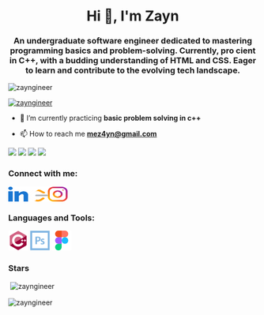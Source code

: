 <h1 align="center">Hi 👋, I'm Zayn</h1>
<h3 align="center">An undergraduate software engineer dedicated to mastering programming basics and problem-solving. Currently, pro cient in C++, with a budding understanding of HTML and CSS. Eager to learn and contribute to the evolving tech landscape.</h3>
<p align="left"> <img src="https://komarev.com/ghpvc/?username=zayngineer&label=Profile%20views&color=0e75b6&style=flat" alt="zayngineer" /> </p>

<p align="left"> <a href="https://github.com/ryo-ma/github-profile-trophy"><img src="https://github-profile-trophy.vercel.app/?username=zayngineer&theme=" alt="zayngineer" /></a> </p>

- 🌱 I’m currently practicing **basic problem solving in c++**

- 📫 How to reach me **mez4yn@gmail.com**

<div> <a href="https://www.linkedin.com/in/zayngineer" target="_blank"><img src="https://img.shields.io/badge/LinkedIn-0077B5?style=for-the-badge&logo=linkedin&logoColor=white" target="_blank"></a>
<a href="https://github.com/zayngineer" target="_blank"><img src="https://img.shields.io/badge/GitHub-100000?style=for-the-badge&logo=github&logoColor=white" target="_blank"></a>
<a href="https://instagram.com/zayngineer" target="_blank"><img src="https://img.shields.io/badge/Instagram-E4405F?style=for-the-badge&logo=instagram&logoColor=white" target="_blank"></a>
<a href = "mailto:mez4yn@gmail.com"><img src="https://img.shields.io/badge/-Gmail-%23333?style=for-the-badge&logo=gmail&logoColor=white" target="_blank"></a>
</div><h3 align="left">Connect with me:</h3>
<p align="left">
<a href="https://linkedin.com/in/zayngineer" target="blank"><img align="center" src="https://raw.githubusercontent.com/teamedwardforever/Readme-Generator/71f25dd8b98329b168142a6b782a107b75eab178/svg/Social/linked-in-alt.svg" alt="zayngineer" height="30" width="40" /></a><a href="https://www.leetcode.com/zayngineer" target="blank"><img align="center" src="https://raw.githubusercontent.com/teamedwardforever/Readme-Generator/71f25dd8b98329b168142a6b782a107b75eab178/svg/Social/leet-code.svg" alt="zayngineer" height="30" width="40" /></a><a href="https://instagram.com/zayngineer" target="blank"><img align="center" src="https://raw.githubusercontent.com/teamedwardforever/Readme-Generator/71f25dd8b98329b168142a6b782a107b75eab178/svg/Social/instagram.svg" alt="zayngineer" height="30" width="40" /></a></p>

<h3 align="left">Languages and Tools:</h3>
<p align="left">
<img src="https://raw.githubusercontent.com/teamedwardforever/Readme-Generator/71f25dd8b98329b168142a6b782a107b75eab178/svg/Skills/Languages/cplusplus-original.svg" alt="CPP" width="40" height="40"/>
<img src="https://raw.githubusercontent.com/teamedwardforever/Readme-Generator/71f25dd8b98329b168142a6b782a107b75eab178/svg/Skills/Software/photoshop-line.svg" alt="Photoshop" width="40" height="40"/>
<img src="https://raw.githubusercontent.com/teamedwardforever/Readme-Generator/71f25dd8b98329b168142a6b782a107b75eab178/svg/Skills/Software/figma-icon.svg" alt="Figma" width="40" height="40"/>
</p>

<h3 align="left">Stars</h3>
<p>&nbsp;<img align="center" height="180em" src="https://github-readme-stats.vercel.app/api?username=zayngineer&show_icons=true&locale=en&theme=" alt="zayngineer" /></p>

<p><img align="center" height="180em" src="https://github-readme-streak-stats.herokuapp.com/?user=zayngineer&theme=default" alt="zayngineer" /></p>

